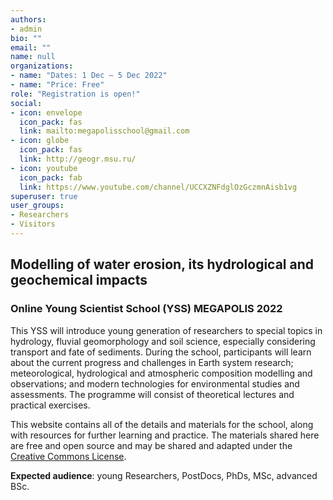 ```yaml
---
authors:
- admin
bio: ""
email: ""
name: null
organizations:
- name: "Dates: 1 Dec — 5 Dec 2022"
- name: "Price: Free"
role: "Registration is open!"
social:
- icon: envelope
  icon_pack: fas
  link: mailto:megapolisschool@gmail.com
- icon: globe
  icon_pack: fas
  link: http://geogr.msu.ru/
- icon: youtube
  icon_pack: fab
  link: https://www.youtube.com/channel/UCCXZNFdglOzGczmnAisb1vg
superuser: true
user_groups:
- Researchers
- Visitors
---
```


## Modelling of water erosion, its hydrological and geochemical impacts
### Online Young Scientist School (YSS) MEGAPOLIS 2022

This YSS will introduce young generation of researchers to special topics in hydrology, fluvial geomorphology and soil science, especially
considering transport and fate of sediments. During the school, participants will learn about the current progress and challenges in Earth system research; meteorological, hydrological and atmospheric composition modelling and observations; and modern technologies for environmental studies and assessments. The programme will consist of theoretical lectures and practical exercises.

This website contains all of the details and materials for the school, along with resources for further learning and practice. The materials shared here are free and open source and may be shared and adapted under the [Creative Commons License](https://creativecommons.org/licenses/by/4.0/).

**Expected audience**: young Researchers, PostDocs, PhDs, MSc, advanced BSc.
